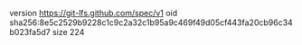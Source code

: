 version https://git-lfs.github.com/spec/v1
oid sha256:8e5c2529b9228c1c9c2a32c1b95a9c469f49d05cf443fa20cb96c34b023fa5d7
size 224
